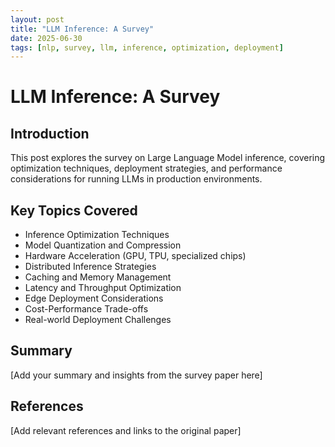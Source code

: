 ```yaml
---
layout: post
title: "LLM Inference: A Survey"
date: 2025-06-30
tags: [nlp, survey, llm, inference, optimization, deployment]
---
```


# LLM Inference: A Survey

## Introduction

This post explores the survey on Large Language Model inference, covering optimization techniques, deployment strategies, and performance considerations for running LLMs in production environments.

## Key Topics Covered

- Inference Optimization Techniques
- Model Quantization and Compression
- Hardware Acceleration (GPU, TPU, specialized chips)
- Distributed Inference Strategies
- Caching and Memory Management
- Latency and Throughput Optimization
- Edge Deployment Considerations
- Cost-Performance Trade-offs
- Real-world Deployment Challenges

## Summary

[Add your summary and insights from the survey paper here]

## References

[Add relevant references and links to the original paper]
